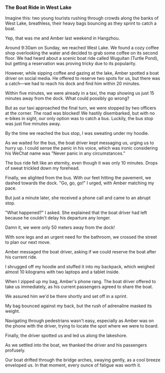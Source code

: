 ### The Boat Ride in West Lake

Imagine this: two young tourists rushing through crowds along the banks of West Lake, breathless, their heavy bags bouncing as they sprint to catch a boat.

Yep, that was me and Amber last weekend in Hangzhou.

Around 9:30am on Sunday, we reached West Lake. We found a cozy coffee shop overlooking the water and decided to grab some coffee on its second floor. We had heard about a scenic boat ride called Wuguitan (Turtle Pond), but getting a reservation was proving tricky due to its popularity.

However, while sipping coffee and gazing at the lake, Amber spotted a boat driver on social media. He offered to reserve two spots for us, but there was a catch—we had to reach his dock and find him within 20 minutes.

Within five minutes, we were already in a taxi, the map showing us just 15 minutes away from the dock. What could possibly go wrong?

But as our taxi approached the final turn, we were stopped by two officers at the corner. The road was blocked! We hastily disembarked, but with no e-bikes in sight, our only option was to catch a bus. Luckily, the bus stop was just five minutes away.

By the time we reached the bus stop, I was sweating under my hoodie.

As we waited for the bus, the boat driver kept messaging us, urging us to hurry up. I could sense the panic in his voice, which was ironic considering his WeChat name was "Never panic in any circumstances."

The bus ride felt like an eternity, even though it was only 10 minutes. Drops of sweat trickled down my forehead.

Finally, we alighted from the bus. With our feet hitting the pavement, we dashed towards the dock. "Go, go, go!" I urged, with Amber matching my pace.

But just a minute later, she received a phone call and came to an abrupt stop.

"What happened?" I asked. She explained that the boat driver had left because he couldn't delay his departure any longer.

Damn it, we were only 50 meters away from the dock!

With sore legs and an urgent need for the bathroom, we crossed the street to plan our next move.

Amber messaged the boat driver, asking if we could reserve the boat after his current ride.

I shrugged off my hoodie and stuffed it into my backpack, which weighed almost 10 kilograms with two laptops and a tablet inside.

When I zipped up my bag, Amber's phone rang. The boat driver offered to take us immediately, as his current passengers agreed to share the boat.

We assured him we'd be there shortly and set off in a sprint.

My bag bounced against my back, but the rush of adrenaline masked its weight.

Navigating through pedestrians wasn't easy, especially as Amber was on the phone with the driver, trying to locate the spot where we were to board.

Finally, the driver spotted us and led us along the lakeshore.

As we settled into the boat, we thanked the driver and his passengers profusely.

Our boat drifted through the bridge arches, swaying gently, as a cool breeze enveloped us. In that moment, every ounce of fatigue was worth it.


